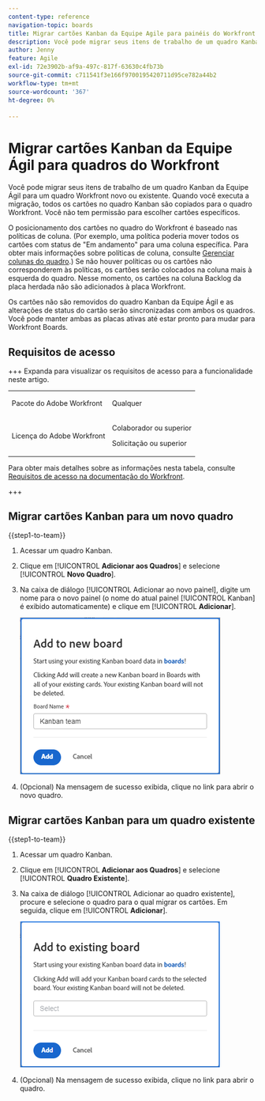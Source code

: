 ```yaml
---
content-type: reference
navigation-topic: boards
title: Migrar cartões Kanban da Equipe Agile para painéis do Workfront
description: Você pode migrar seus itens de trabalho de um quadro Kanban da Equipe Ágil para um quadro Workfront novo ou existente.
author: Jenny
feature: Agile
exl-id: 72e3902b-af9a-497c-817f-63630c4fb73b
source-git-commit: c711541f3e166f9700195420711d95ce782a44b2
workflow-type: tm+mt
source-wordcount: '367'
ht-degree: 0%

---
```


# Migrar cartões Kanban da Equipe Ágil para quadros do Workfront

Você pode migrar seus itens de trabalho de um quadro Kanban da Equipe Ágil para um quadro Workfront novo ou existente. Quando você executa a migração, todos os cartões no quadro Kanban são copiados para o quadro Workfront. Você não tem permissão para escolher cartões específicos.

O posicionamento dos cartões no quadro do Workfront é baseado nas políticas de coluna. (Por exemplo, uma política poderia mover todos os cartões com status de &quot;Em andamento&quot; para uma coluna específica. Para obter mais informações sobre políticas de coluna, consulte [Gerenciar colunas do quadro](/help/quicksilver/agile/get-started-with-boards/manage-board-columns.md).) Se não houver políticas ou os cartões não corresponderem às políticas, os cartões serão colocados na coluna mais à esquerda do quadro. Nesse momento, os cartões na coluna Backlog da placa herdada não são adicionados à placa Workfront.

Os cartões não são removidos do quadro Kanban da Equipe Ágil e as alterações de status do cartão serão sincronizadas com ambos os quadros. Você pode manter ambas as placas ativas até estar pronto para mudar para Workfront Boards.

## Requisitos de acesso

+++ Expanda para visualizar os requisitos de acesso para a funcionalidade neste artigo.

<table style="table-layout:auto"> 
 <col> 
 <col> 
 <tbody> 
  <tr> 
   <td role="rowheader">Pacote do Adobe Workfront</td> 
   <td> <p>Qualquer</p> </td> 
  </tr> 
  <tr> 
   <td role="rowheader">Licença do Adobe Workfront</td> 
   <td> 
   <p>Colaborador ou superior</p> 
   <p>Solicitação ou superior</p>
   </td> 
  </tr> 
 </tbody> 
</table>

Para obter mais detalhes sobre as informações nesta tabela, consulte [Requisitos de acesso na documentação do Workfront](/help/quicksilver/administration-and-setup/add-users/access-levels-and-object-permissions/access-level-requirements-in-documentation.md).

+++

## Migrar cartões Kanban para um novo quadro

{{step1-to-team}}

1. Acessar um quadro Kanban.
1. Clique em [!UICONTROL **Adicionar aos Quadros**] e selecione [!UICONTROL **Novo Quadro**].
1. Na caixa de diálogo [!UICONTROL Adicionar ao novo painel], digite um nome para o novo painel (o nome do atual painel [!UICONTROL Kanban] é exibido automaticamente) e clique em [!UICONTROL **Adicionar**].

   ![Adicionar cartões Kanban ao novo quadro](assets/add-kanban-cards-to-new-board-dialog.png)

1. (Opcional) Na mensagem de sucesso exibida, clique no link para abrir o novo quadro.

## Migrar cartões Kanban para um quadro existente

{{step1-to-team}}

1. Acessar um quadro Kanban.
1. Clique em [!UICONTROL **Adicionar aos Quadros**] e selecione [!UICONTROL **Quadro Existente**].
1. Na caixa de diálogo [!UICONTROL Adicionar ao quadro existente], procure e selecione o quadro para o qual migrar os cartões. Em seguida, clique em [!UICONTROL **Adicionar**].

   ![Adicionar cartões Kanban ao quadro existente](assets/add-kanban-cards-to-existing-board-dialog.png)

1. (Opcional) Na mensagem de sucesso exibida, clique no link para abrir o quadro.
